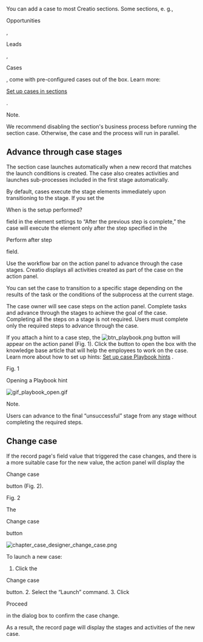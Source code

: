


 You can add a case to most Creatio sections. Some sections, e. g.,
 
 Opportunities
 
 ,
 
 Leads
 
 ,
 
 Cases
 
 , come with pre-configured cases out of the box. Learn more:
 
[Set up cases in sections](/docs/8-0/user/bpm_tools/dynamic_case_setup/case_designer_workflows/set_up_a_case/set_up_cases_in_sections) 

 .
 





 Note.
 
 We recommend disabling the section's business process before running the section case. Otherwise, the case and the process will run in parallel.
 




 Advance through case stages
-----------------------------



 The section case launches automatically when a new record that matches the launch conditions is created. The case also creates activities and launches sub-processes included in the first stage automatically.
 



 By default, cases execute the stage elements immediately upon transitioning to the stage. If you set the
 
 When is the setup performed?
 
 field in the element settings to “After the previous step is complete,” the case will execute the element only after the step specified in the
 
 Perform after step
 
 field.
 



 Use the workflow bar on the action panel to advance through the case stages. Creatio displays all activities created as part of the case on the action panel.
 



 You can set the case to transition to a specific stage depending on the results of the task or the conditions of the subprocess at the current stage.
 



 The case owner will see case steps on the action panel. Complete tasks and advance through the stages to achieve the goal of the case. Completing all the steps on a stage is not required. Users must complete only the required steps to advance through the case.
 



 If you attach a hint to a case step, the
 ![btn_playbook.png](/docs/sites/en/files/images/CRM_Tools/playbook/btn_playbook.png)
 button will appear on the action panel (Fig. 1). Click the button to open the box with the knowledge base article that will help the employees to work on the case. Learn more about how to set up hints:
 [Set up case Playbook hints](/docs/8-0/user/crm_tools/knowledge_base/playbook/set_up_case_playbook_hints) 
 .
 





 Fig. 1
 
 Opening a Playbook hint
 

![gif_playbook_open.gif](/docs/sites/en/files/images/CRM_Tools/playbook/gif_playbook_open.gif)





 Note.
 
 Users can advance to the final “unsuccessful” stage from any stage without completing the required steps.
 




 Change case
-------------



 If the record page's field value that triggered the case changes, and there is a more suitable case for the new value, the action panel will display the
 
 Change case
 
 button (Fig. 2).
 





 Fig. 2
 
 The
 
 Change case
 
 button
 

![chapter_case_designer_change_case.png](/docs/sites/en/files/images/BPM_Tools/dcm_perform/chapter_case_designer_change_case.png)



 To launch a new case:
 


1. Click the
 
 Change case
 
 button.
2. Select the “Launch” command.
3. Click
 
 Proceed
 
 in the dialog box to confirm the case change.



 As a result, the record page will display the stages and activities of the new case.
 




